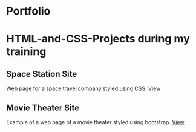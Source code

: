 # Portfolio

# HTML-and-CSS-Projects during my training

## Space Station Site 
Web page for a space travel company styled using CSS.
[View](https://github.com/bobisloth/HTML-and-CSS-Projects/tree/main/Project)

## Movie Theater Site
Example of a web page of a movie theater styled using bootstrap.
[View](https://github.com/bobisloth/HTML-and-CSS-Projects/tree/main/bootstrap4_project)
